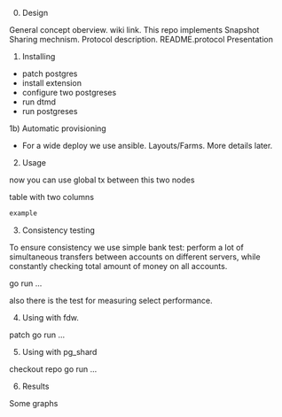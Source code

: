 0) Design

General concept oberview. wiki link. This repo implements Snapshot Sharing mechnism.
Protocol description. README.protocol
Presentation

1) Installing

* patch postgres
* install extension
* configure two postgreses
* run dtmd
* run postgreses

1b) Automatic provisioning

* For a wide deploy we use ansible. Layouts/Farms. More details later.

2) Usage

now you can use global tx between this two nodes

table with two columns
```sql
example
```

3) Consistency testing

To ensure consistency we use simple bank test: perform a lot of simultaneous transfers between accounts on different servers, while constantly checking total amount of money on all accounts.

go run ...

also there is the test for measuring select performance.

4) Using with fdw.

patch
go run ...

5) Using with pg_shard

checkout repo
go run ...

6) Results

Some graphs
